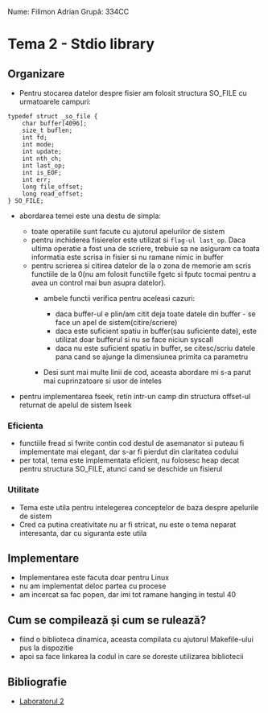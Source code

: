 Nume: Filimon Adrian
Grupă: 334CC

# Tema 2 - Stdio library

Organizare
-

- Pentru stocarea datelor despre fisier am folosit structura SO_FILE cu urmatoarele campuri:

```
typedef struct _so_file {
	char buffer[4096];
	size_t buflen;
	int fd;
	int mode;
	int update;
	int nth_ch;
	int last_op;
	int is_EOF;
	int err;
	long file_offset;
	long read_offset;
} SO_FILE;
```

- abordarea temei este una destu de simpla:
    - toate operatiile sunt facute cu ajutorul apelurilor de sistem
    - pentru inchiderea fisierelor este utilizat si `flag-ul last_op`. Daca ultima operatie a fost una de scriere, trebuie sa ne asiguram ca toata informatia este scrisa in fisier si nu ramane nimic in buffer
    -  pentru scrierea si citirea datelor de la o zona de memorie am scris functiile de la 0(nu am folosit functiile fgetc si fputc tocmai pentru a avea un control mai bun asupra datelor).
        - ambele functii verifica pentru aceleasi cazuri:
            - daca buffer-ul e plin/am citit deja toate datele din buffer - se face un apel de sistem(citire/scriere)
            - daca este suficient spatiu in buffer(sau suficiente date), este utilizat doar bufferul si nu se face niciun syscall
            - daca nu este suficient spatiu in buffer, se citesc/scriu datele pana cand se ajunge la dimensiunea primita ca parametru

        - Desi sunt mai multe linii de cod, aceasta abordare mi s-a parut mai cuprinzatoare si usor de inteles

- pentru implementarea fseek, retin intr-un camp din structura offset-ul returnat de apelul de sistem lseek

### Eficienta

- functiile fread si fwrite contin cod destul de asemanator si puteau fi implementate mai elegant, dar s-ar fi pierdut din claritatea codului
- per total, tema este implementata eficient, nu folosesc heap decat pentru structura SO_FILE, atunci cand se deschide un fisierul

### Utilitate

- Tema este utila pentru intelegerea conceptelor de baza despre apelurile de sistem
- Cred ca putina creativitate nu ar fi stricat, nu este o tema neparat interesanta, dar cu siguranta este utila

Implementare
-

- Implementarea este facuta doar pentru Linux
- nu am implementat deloc partea cu procese
- am incercat sa fac popen, dar imi tot ramane hanging in testul 40

Cum se compilează și cum se rulează?
-

- fiind o biblioteca dinamica, aceasta compilata cu ajutorul Makefile-ului pus la dispozitie
- apoi sa face linkarea la codul in care se doreste utilizarea bibliotecii

Bibliografie
-

- [Laboratorul 2](https://ocw.cs.pub.ro/courses/so/laboratoare/laborator-02)

